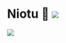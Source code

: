 # Niotu 🔮  ![](https://komarev.com/ghpvc/?username=niotu&color=blue)

<!-- * IDEA project in development. Check it via the <a href="https://github.com/niotu/IDEA_store">link</a>
* Also I'm preparing for my exams

***

*  -->

<img style="text-align: center;" src="https://i.pinimg.com/originals/b4/0f/57/b40f574815b22be7faf65ba1352378ff.gif">


